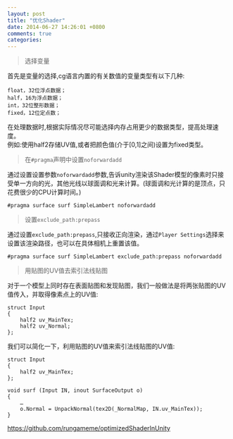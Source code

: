 ```yaml
---
layout: post
title: "优化Shader"
date: 2014-06-27 14:26:01 +0800
comments: true
categories: 
---
```

>选择变量

首先是变量的选择,cg语言内置的有关数值的变量类型有以下几种:

	float，32位浮点数据；
	half，16为浮点数据；
	int，32位整形数据；
	fixed，12位定点数；
	
在处理数据时,根据实际情况尽可能选择内存占用更少的数据类型，提高处理速度。
</br>
例如:使用half2存储UV值,或者把颜色值(介于[0,1]之间)设置为fixed类型。
<!--more-->

>在`#pragma`声明中设置`noforwardadd`

通过设置设置参数`noforwardadd`参数,告诉unity渲染该Shader模型的像素时只接受单一方向的光，其他光线以球面调和光来计算。(球面调和光计算的是顶点，只花费很少的CPU计算时间。)

	#pragma surface surf SimpleLambert noforwardadd

>设置`exclude_path:prepass`

通过设置`exclude_path:prepass`,只接收正向渲染，通过`Player Settings`选择来设置该渲染路径，也可以在具体相机上重置该值。

	#pragma surface surf SimpleLambert exclude_path:prepass noforwardadd
	
> 用贴图的UV值去索引法线贴图

对于一个模型上同时存在表面贴图和发现贴图，我们一般做法是将两张贴图的UV值传入，并取得像素点上的UV值:

	struct Input 
	{
		half2 uv_MainTex;
		half2 uv_Normal;
	};
	
我们可以简化一下，利用贴图的UV值来索引法线贴图的UV值:

	struct Input 
	{
		half2 uv_MainTex;
	};
	
	void surf (Input IN, inout SurfaceOutput o) 
	{
		…
		o.Normal = UnpackNormal(tex2D(_NormalMap, IN.uv_MainTex));
	}


<https://github.com/rungameme/optimizedShaderInUnity>